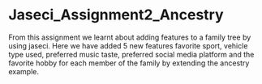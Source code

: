 # Jaseci_Assignment2_Ancestry

From this assignment we learnt about adding features to a family tree by using jaseci.
Here we have added 5 new features favorite sport, vehicle type used, preferred music taste, preferred social media platform and the favorite hobby for each member of the family by extending the ancestry example.
